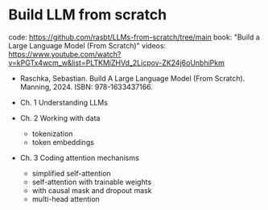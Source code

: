 # Build LLM from scratch

code: https://github.com/rasbt/LLMs-from-scratch/tree/main
book: "Build a Large Language Model (From Scratch)"
videos: https://www.youtube.com/watch?v=kPGTx4wcm_w&list=PLTKMiZHVd_2Licpov-ZK24j6oUnbhiPkm

- Raschka, Sebastian. Build A Large Language Model (From Scratch). Manning, 2024. ISBN: 978-1633437166.

- Ch. 1 Understanding LLMs
- Ch. 2 Working with data
  - tokenization
  - token embeddings
- Ch. 3 Coding attention mechanisms
  - simplified self-attention
  - self-attention with trainable weights
  - with causal mask and dropout mask
  - multi-head attention